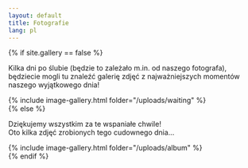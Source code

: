 ```yaml
---
layout: default
title: Fotografie
lang: pl
---
```


<div class="row">
  {% if site.gallery == false %}
    <div class="col-12 text-left">
      <p>Kilka dni po ślubie (będzie to zależało m.in. od naszego fotografa), będziecie mogli tu znaleźć galerię zdjęć z najważniejszych momentów naszego wyjątkowego dnia!</p>
    </div>
    <div class="col-12 text-center">
      {% include image-gallery.html folder="/uploads/waiting" %}
    </div>
  {% else %}
    <div class="col-12 text-center">
      <p>Dziękujemy wszystkim za te wspaniałe chwile!<br/>Oto kilka zdjęć zrobionych tego cudownego dnia...</p>
      {% include image-gallery.html folder="/uploads/album" %}
    </div>
  {% endif %}
</div>